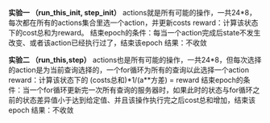 **实验一 （run_this_init, step_init）**
actions就是所有可能的操作，一共24*8，每次都在所有的actions集合里选一个action，并更新costs
reward：计算该状态下的cost总和为reward。
结束epoch的条件：每当一个action完成后state不发生改变、或者该action已经执行过了，结束该epoch
结果：不收敛

**实验二 （run_this,step）**
actions也是所有可能的操作，一共24*8，但每次选择的action是为当前查询选择的，一个for循环为所有的查询以此选择一个action
reward：计算该状态下的 (costs总和)*1/(a**方差) = reward
结束epoch的条件：当一个for循环更新完一次所有查询的服务器时，如果此时的状态与for循环之前的状态差异值小于达到给定值、并且该操作执行完之后cost总和增加，结束该epoch
结果：不收敛